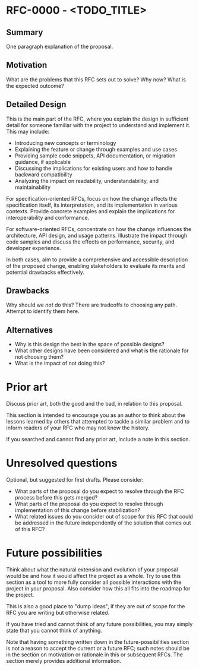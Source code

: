 # RFC-0000 - <TODO_TITLE>
[title]: #rfc-0000---todo_title

## Summary
[summary]: #summary

One paragraph explanation of the proposal.

## Motivation
[motivation]: #motivation

What are the problems that this RFC sets out to solve? Why now? What is the expected outcome?

## Detailed Design
[detailed-design]: #detailed-design

This is the main part of the RFC, where you explain the design in sufficient detail for someone
familiar with the project to understand and implement it. This may include:

* Introducing new concepts or terminology
* Explaining the feature or change through examples and use cases
* Providing sample code snippets, API documentation, or migration guidance, if applicable
* Discussing the implications for existing users and how to handle backward compatibility
* Analyzing the impact on readability, understandability, and maintainability

For specification-oriented RFCs, focus on how the change affects the specification itself, its
interpretation, and its implementation in various contexts. Provide concrete examples and explain
the implications for interoperability and conformance.

For software-oriented RFCs, concentrate on how the change influences the architecture, API design,
and usage patterns. Illustrate the impact through code samples and discuss the effects on
performance, security, and developer experience.

In both cases, aim to provide a comprehensive and accessible description of the proposed change,
enabling stakeholders to evaluate its merits and potential drawbacks effectively.

## Drawbacks
[drawbacks]: #drawbacks

Why should we _not_ do this? There are tradeoffs to choosing any path. Attempt to identify them
here.

## Alternatives
[alternatives]: #alternatives

* Why is this design the best in the space of possible designs?
* What other designs have been considered and what is the rationale for not choosing them?
* What is the impact of not doing this?

# Prior art
[prior-art]: #prior-art

Discuss prior art, both the good and the bad, in relation to this proposal.

This section is intended to encourage you as an author to think about the lessons learned by others
that attempted to tackle a similar problem and to inform readers of your RFC who may not know the
history.

If you searched and cannot find any prior art, include a note in this section.

# Unresolved questions
[unresolved-questions]: #unresolved-questions

Optional, but suggested for first drafts.  Please consider:

- What parts of the proposal do you expect to resolve through the RFC process before this gets
  merged?
- What parts of the proposal do you expect to resolve through implementation of this change before
  stabilization?
- What related issues do you consider out of scope for this RFC that could be addressed in the
  future independently of the solution that comes out of this RFC?

# Future possibilities
[future-possibilities]: #future-possibilities

Think about what the natural extension and evolution of your proposal would be and how it would
affect the project as a whole. Try to use this section as a tool to more fully consider all possible
interactions with the project in your proposal.  Also consider how this all fits into the roadmap
for the project.

This is also a good place to "dump ideas", if they are out of scope for the RFC you are writing but
otherwise related.

If you have tried and cannot think of any future possibilities, you may simply state that you cannot
think of anything.

Note that having something written down in the future-possibilities section is not a reason to
accept the current or a future RFC; such notes should be in the section on motivation or rationale
in this or subsequent RFCs. The section merely provides additional information.
